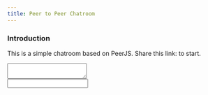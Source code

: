 ```yaml
---
title: Peer to Peer Chatroom
---
```

<script src="https://cdnjs.cloudflare.com/ajax/libs/peerjs/0.3.16/peer.min.js"></script>
### Introduction
This is a simple chatroom based on PeerJS. Share this link: <a id="p2p-chatroom-id"></a> to start.
<textarea readonly class="form-control" id="p2p-chatroom-content"></textarea>
<form id="p2p-chatroom-form">
  <input autocomplete="off" class="form-control" id="p2p-chatroom-input">
  <input type="submit" style="display: none">
</form>
<script>
(function() {
  function onConnData(data) {
    document.getElementById('p2p-chatroom-content').value += data + '\n'
  }
  document.getElementById('p2p-chatroom-form').onsubmit = function() {
    if (conn && conn.open) {
      var textToSend = document.getElementById('p2p-chatroom-input').value
      conn.send(textToSend)
      document.getElementById('p2p-chatroom-content').value += textToSend + '\n'
      document.getElementById('p2p-chatroom-input').value = ""
    }
    return false
  }
  var peer = new Peer({
    port: 443,
    secure: true
  })
  var conn = null
  peer.on('open', function(id) {
    var idElement = document.getElementById('p2p-chatroom-id')
    var idLink = location.origin + location.pathname + '?peerid=' + id
    idElement.innerText = idLink
    idElement.href = idLink
  })
  peer.on('connection', function(c) {
    if (!conn || !conn.open) {
      conn = c
      conn.on('data', onConnData)
    }
  })
  var peerIdMatch = location.search.match(/peerid=([\da-z]+)/)
  if (peerIdMatch) {
    var peerId = peerIdMatch[1]
    conn = peer.connect(peerId)
    conn.on('data', onConnData)
  }
})()
</script>
